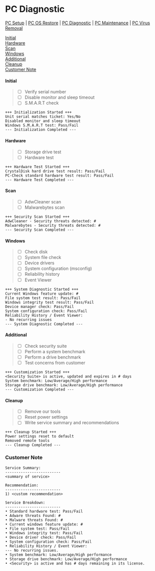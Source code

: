 # PC Diagnostic

[PC Setup](https://github.com/justinchapdelaine/IT-Resources/blob/master/Documentation/Checklist/PC-Setup.md#pc-setup) | 
[PC OS Restore](https://github.com/justinchapdelaine/IT-Resources/blob/master/Documentation/Checklist/PC-OS-Restore.md#pc-os-restore) | 
[PC Diagnostic](https://github.com/justinchapdelaine/IT-Resources/blob/master/Documentation/Checklist/PC-Diagnostic.md#pc-diagnostic) | 
[PC Maintenance](https://github.com/justinchapdelaine/IT-Resources/blob/master/Documentation/Checklist/PC-Maintenance.md#pc-maintenance) | 
[PC Virus Removal](https://github.com/justinchapdelaine/IT-Resources/blob/master/Documentation/Checklist/PC-Virus-Removal.md#pc-virus-removal)

[Initial](#initial) <br>
[Hardware](#hardware) <br>
[Scan](#scan) <br>
[Windows](#windows) <br>
[Additional](#additional) <br>
[Cleanup](#cleanup)<br>
[Customer Note](#customer-note) <br>

#### Initial
> - [ ] Verify serial number 
> - [ ] Disable monitor and sleep timeout
> - [ ] S.M.A.R.T check

```
+++ Initialization Started +++
Unit serial matches ticket: Yes/No
Disabled monitor and sleep timeout
Windows S.M.A.R.T test: Pass/Fail 
--- Initialization Completed ---
```

#### Hardware
> - [ ] Storage drive test
> - [ ] Hardware test

```
+++ Hardware Test Started +++
CrystalDisk hard drive test result: Pass/Fail
PC-Check standard hardware test result: Pass/Fail
--- Hardware Test Completed ---
```

#### Scan
> - [ ] AdwCleaner scan
> - [ ] Malwarebytes scan

```
+++ Security Scan Started +++
AdwCleaner - Security threats detected: #
Malwarebytes - Security threats detected: #
--- Security Scan Completed ---
```

#### Windows
> - [ ] Check disk
> - [ ] System file check
> - [ ] Device drivers
> - [ ] System configuration (msconfig)
> - [ ] Reliability history
> - [ ] Event Viewer

```
+++ System Diagnostic Started +++
Current Windows feature update: #
File system test result: Pass/Fail
Windows integrity test result: Pass/Fail
Device manager check: Pass/Fail
System configuration check: Pass/Fail
Reliability History / Event Viewer:
- No recurring issues
--- System Diagnostic Completed ---
```

#### Additional
> - [ ] Check security suite
> - [ ] Perform a system benchmark
> - [ ] Perform a drive benchmark
> - [ ] Test concerns from customer

```
+++ Customization Started +++
<Security Suite> is active, updated and expires in # days
System benchmark: Low/Average/High performance
Storage drive benchmark: Low/Average/High performance
--- Customization Completed ---
```

#### Cleanup
> - [ ] Remove our tools
> - [ ] Reset power settings
> - [ ] Write service summary and recommendations

```
+++ Cleanup Started +++
Power settings reset to default
Removed remote tools
--- Cleanup Completed ---
```

### Customer Note
```
Service Summary:
-------------------------
<summary of service>

Recommendation:
-------------------------
1) <custom recommendation>

Service Breakdown:
-------------------------
• Standard hardware test: Pass/Fail
• Adware threats Found: #
• Malware threats Found: #
• Current windows feature update: #
• File system test: Pass/Fail
• Windows integrity test: Pass/Fail
• Device driver check: Pass/Fail
• System configuration check: Pass/Fail
• Reliability History / Event Viewer:
--- No recurring issues.
• System benchmark: Low/Average/High performance
• Storage drive benchmark: Low/Average/High performance
• <Security> is active and has # days remaining in its license.
```

